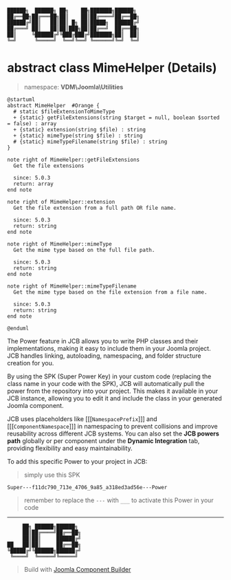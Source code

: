 ```
██████╗  ██████╗ ██╗    ██╗███████╗██████╗
██╔══██╗██╔═══██╗██║    ██║██╔════╝██╔══██╗
██████╔╝██║   ██║██║ █╗ ██║█████╗  ██████╔╝
██╔═══╝ ██║   ██║██║███╗██║██╔══╝  ██╔══██╗
██║     ╚██████╔╝╚███╔███╔╝███████╗██║  ██║
╚═╝      ╚═════╝  ╚══╝╚══╝ ╚══════╝╚═╝  ╚═╝
```
# abstract class MimeHelper (Details)
> namespace: **VDM\Joomla\Utilities**

```uml
@startuml
abstract MimeHelper  #Orange {
  # static $fileExtensionToMimeType
  + {static} getFileExtensions(string $target = null, boolean $sorted = false) : array
  + {static} extension(string $file) : string
  + {static} mimeType(string $file) : string
  # {static} mimeTypeFilename(string $file) : string
}

note right of MimeHelper::getFileExtensions
  Get the file extensions

  since: 5.0.3
  return: array
end note

note right of MimeHelper::extension
  Get the file extension from a full path OR file name.

  since: 5.0.3
  return: string
end note

note right of MimeHelper::mimeType
  Get the mime type based on the full file path.

  since: 5.0.3
  return: string
end note

note right of MimeHelper::mimeTypeFilename
  Get the mime type based on the file extension from a file name.

  since: 5.0.3
  return: string
end note
 
@enduml
```

The Power feature in JCB allows you to write PHP classes and their implementations, making it easy to include them in your Joomla project. JCB handles linking, autoloading, namespacing, and folder structure creation for you.

By using the SPK (Super Power Key) in your custom code (replacing the class name in your code with the SPK), JCB will automatically pull the power from the repository into your project. This makes it available in your JCB instance, allowing you to edit it and include the class in your generated Joomla component.

JCB uses placeholders like [[[`NamespacePrefix`]]] and [[[`ComponentNamespace`]]] in namespacing to prevent collisions and improve reusability across different JCB systems. You can also set the **JCB powers path** globally or per component under the **Dynamic Integration** tab, providing flexibility and easy maintainability.

To add this specific Power to your project in JCB:

> simply use this SPK
```
Super---f11dc790_713e_4706_9a85_a318ed3ad56e---Power
```
> remember to replace the `---` with `___` to activate this Power in your code

---
```
     ██╗ ██████╗██████╗
     ██║██╔════╝██╔══██╗
     ██║██║     ██████╔╝
██   ██║██║     ██╔══██╗
╚█████╔╝╚██████╗██████╔╝
 ╚════╝  ╚═════╝╚═════╝
```
> Build with [Joomla Component Builder](https://git.vdm.dev/joomla/Component-Builder)

